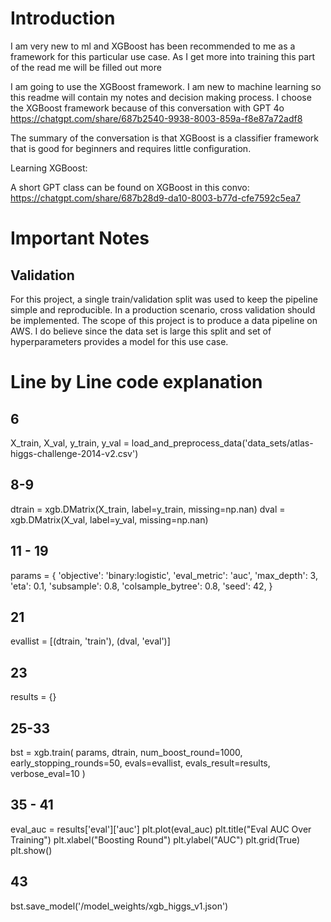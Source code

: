 # Introduction
I am very new to ml and XGBoost has been recommended to me as a framework for this particular use case. As I get more into training this part of the read me will be filled out more

I am going to use the XGBoost framework. I am new to machine learning so this readme will contain my notes and decision making process. I choose the XGBoost framework because of this conversation with GPT 4o https://chatgpt.com/share/687b2540-9938-8003-859a-f8e87a72adf8 

The summary of the conversation is that XGBoost is a classifier framework that is good for beginners and requires little configuration.

Learning XGBoost:

A short GPT class can be found on XGBoost in this convo: https://chatgpt.com/share/687b28d9-da10-8003-b77d-cfe7592c5ea7

# Important Notes

## Validation

For this project, a single train/validation split was used to keep the pipeline simple and reproducible. In a production scenario, cross validation should be implemented. The scope of this project is to produce a data pipeline on AWS. I do believe since the data set is large this split and set of hyperparameters provides a model for this use case.

# Line by Line code explanation

## 6

<!-- This line sets the training and evaluation features (X) and the evaluation and training targets (y) to the output of the data cleaning file found at etl/data_cleaning.py. -->

X_train, X_val, y_train, y_val = load_and_preprocess_data('data_sets/atlas-higgs-challenge-2014-v2.csv')

## 8-9

<!-- We need to convert the output of the data cleaning file which is a dataframe into something called a DMatrix which is XGBoost's preferred format -->

dtrain = xgb.DMatrix(X_train, label=y_train, missing=np.nan)
dval = xgb.DMatrix(X_val, label=y_val, missing=np.nan)

## 11 - 19 

<!-- This sets the parameters for the model.  

objective: binary classification (logistic regression)

eval_metric: AUC (Area Under Curve)

max_depth: tree depth (controls overfitting)

eta: learning rate (how fast to learn)

subsample: row sampling per tree (for regularization)

colsample_bytree: column sampling per tree (for regularization)

seed: reproducibility

-->

<!-- Parameters I needed to learn

subsample: controls what fraction of the rows that XGBoost randomly picks for each new tree it builds. This is done so it gets a new sample of data at each tree level ensuring some level of random data. If it is too random it can be hard to learn so it is best to keep it between 0.7 and 0.9

colsample_bytree: this is similar to subsample but it picks a fraction of the features to train on. this prevents overfitting by ensuring one feature doesn't dominate prediction. .8 is the default starting point
 -->

params = {
    'objective': 'binary:logistic',
    'eval_metric': 'auc',
    'max_depth': 3,
    'eta': 0.1,
    'subsample': 0.8,
    'colsample_bytree': 0.8,
    'seed': 42,
}

## 21

<!-- This created a variable called evallist that is a list containing two touples that track the training and eval data as it trains -->

<!-- XGboost only trains on the training set and then after each round it predicts based on the training set and the evaluation set to gather information like AUC and loss -->

evallist = [(dtrain, 'train'), (dval, 'eval')]

## 23

<!-- This assigns a dictionary to results so we can plot our auc -->

results = {}

## 25-33

<!-- This calls the training function from the XGBoost framework pulling in the parameters, the DMatrix Values, sets the number of training rounds, how many rounds to stop if improvement stagnates, sets train and evaluation sets, and how many rounds to print the metrics  -->

bst = xgb.train(
    params,
    dtrain,
    num_boost_round=1000,
    early_stopping_rounds=50,
    evals=evallist,
    evals_result=results,
    verbose_eval=10
)

## 35 - 41

<!-- GPT generated auc pyplot -->

eval_auc = results['eval']['auc']
plt.plot(eval_auc)
plt.title("Eval AUC Over Training")
plt.xlabel("Boosting Round")
plt.ylabel("AUC")
plt.grid(True)
plt.show()


## 43

<!-- Saves the model into the model_weights folder -->

bst.save_model('/model_weights/xgb_higgs_v1.json')